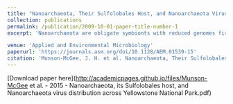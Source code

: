 ```yaml
---
title: "Nanoarchaeota, Their Sulfolobales Host, and Nanoarchaeota Virus Distribution across Yellowstone National Park Hot Springs"
collection: publications
permalink: /publication/2009-10-01-paper-title-number-1
excerpt: 'Nanoarchaeota are obligate symbionts with reduced genomes first described from marine thermal vent environments. Here, both community metagenomics and single-cell analysis revealed the presence of Nanoarchaeota in high-temperature (∼90°C), acidic (pH ≈ 2.5 to 3.0) hot springs in Yellowstone National Park (YNP) (United States). Single-cell genome analysis of two cells resulted in two nearly identical genomes, with an estimated full length of 650 kbp. Genome comparison showed that these two cells are more closely related to the recently proposed Nanobsidianus stetteri from a more neutral YNP hot spring than to the marine Nanoarchaeum equitans . Single-cell and catalyzed reporter deposition-fluorescence in situ hybridization (CARD-FISH) analysis of environmental hot spring samples identified the host of the YNP Nanoarchaeota as a Sulfolobales species known to inhabit the hot springs. Furthermore, we demonstrate that Nanoarchaeota are widespread in acidic to near neutral hot springs in YNP. An integrated viral sequence was also found within one Nanoarchaeota single-cell genome and further analysis of the purified viral fraction from environmental samples indicates that this is likely a virus replicating within the YNP Nanoarchaeota.'

venue: 'Applied and Environmental Microbiology'
paperurl: 'https://journals.asm.org/doi/10.1128/AEM.01539-15'
citation: 'Munson-McGee, J. H. et al. Nanoarchaeota, Their Sulfolobales Host, and Nanoarchaeota Virus Distribution across Yellowstone National Park Hot Springs. Appl. Environ. Microbiol. 81, 7860–7868 (2015) doi:10.1128/AEM.01539-15.'
---
```


[Download paper here](http://academicpages.github.io/files/Munson-McGee et al. - 2015 - Nanoarchaeota, its Sulfolobales host, and Nanoarchaeota virus distribution across Yellowstone National Park.pdf)


